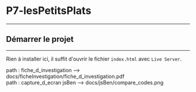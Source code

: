 # P7-lesPetitsPlats

---

## Démarrer le projet

---
Rien à installer ici, il suffit d'ouvrir le fichier `index.html` avec `Live Server`.

path : fiche_d_investigation --> docs/ficheInvestigation/fiche_d_investigation.pdf  
path : capture_d_ecran jsBen --> docs/jsBen/compare_codes.png
